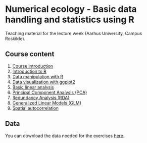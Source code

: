 # Numerical ecology - Basic data handling and statistics using R

Teaching material for the lecture week (Aarhus University, Campus Roskilde).

## Course content

1. [Course introduction](./01_introduction_course.html)
2. [Introduction to R](./02_introduction_r.html)
3. [Data manipulation with R](./03_introduction_data_manipulation.html)
4. [Data visualization with ggplot2](./04_introduction_ggplot2.html)
5. [Basic linear analysis](./05_introduction_basic_analysis.html)
6. [Principal Component Analysis (PCA)](./06_pca.html)
7. [Redundancy Analysis (RDA)](./07_rda.html)
8. [Generalized Linear Models (GLM)](./08_glm.html)
9. [Spatial autocorrelation](./09_spatial_autocorrelation.html)

## Data

You can download the data needed for the exercises [here](https://github.com/PMassicotte/stats-denmark-2019/raw/master/data.zip).
